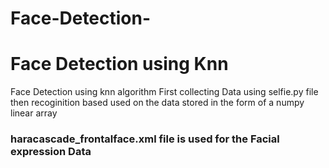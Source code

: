 # Face-Detection-
<h1>Face Detection using Knn</h1>
Face Detection using knn algorithm
First collecting Data using selfie.py file
then recoginition based used on the data stored in the form of a numpy linear array
<h3>haracascade_frontalface.xml file is used for the Facial expression Data</h3>

